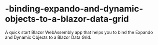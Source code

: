 # -binding-expando-and-dynamic-objects-to-a-blazor-data-grid
A quick start Blazor WebAssembly app that helps you to bind the Expando and Dynamic Objects to a Blazor Data Grid.
